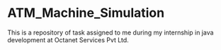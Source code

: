 # ATM_Machine_Simulation
This is a repository of task assigned to me during my internship in java development at Octanet Services Pvt Ltd.

